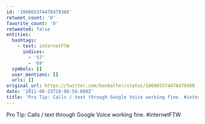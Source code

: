 ```yaml
---
id: '106065374478479360'
retweet_count: '0'
favorite_count: '0'
retweeted: false
entities:
  hashtags:
    - text: internetFTW
      indices:
        - '57'
        - '69'
  symbols: []
  user_mentions: []
  urls: []
original_url: https://twitter.com/benbalter/status/106065374478479360
date: '2011-08-23T18:08:50.000Z'
title: 'Pro Tip: Calls / text through Google Voice working fine. #internetFTW'
---
```


Pro Tip: Calls / text through Google Voice working fine. #internetFTW